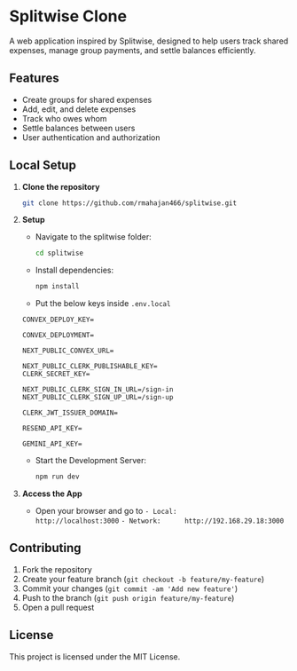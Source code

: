 # Splitwise Clone

A web application inspired by Splitwise, designed to help users track shared expenses, manage group payments, and settle balances efficiently.

## Features

- Create groups for shared expenses
- Add, edit, and delete expenses
- Track who owes whom
- Settle balances between users
- User authentication and authorization

## Local Setup

1. **Clone the repository**
    ```bash
    git clone https://github.com/rmahajan466/splitwise.git
    ```

2. **Setup**
    - Navigate to the splitwise folder:
      ```bash
      cd splitwise
      ```
    - Install dependencies:
      ```bash
      npm install
      ```
    - Put the below keys inside `.env.local`
    ```
    CONVEX_DEPLOY_KEY=

    CONVEX_DEPLOYMENT=

    NEXT_PUBLIC_CONVEX_URL=

    NEXT_PUBLIC_CLERK_PUBLISHABLE_KEY=
    CLERK_SECRET_KEY=

    NEXT_PUBLIC_CLERK_SIGN_IN_URL=/sign-in
    NEXT_PUBLIC_CLERK_SIGN_UP_URL=/sign-up

    CLERK_JWT_ISSUER_DOMAIN=

    RESEND_API_KEY=

    GEMINI_API_KEY=
    ```
    - Start the Development Server:
      ```bash
      npm run dev
      ```

4. **Access the App**
    - Open your browser and go to
    `- Local:        http://localhost:3000`
    `- Network:      http://192.168.29.18:3000`

## Contributing

1. Fork the repository
2. Create your feature branch (`git checkout -b feature/my-feature`)
3. Commit your changes (`git commit -am 'Add new feature'`)
4. Push to the branch (`git push origin feature/my-feature`)
5. Open a pull request

## License

This project is licensed under the MIT License.
